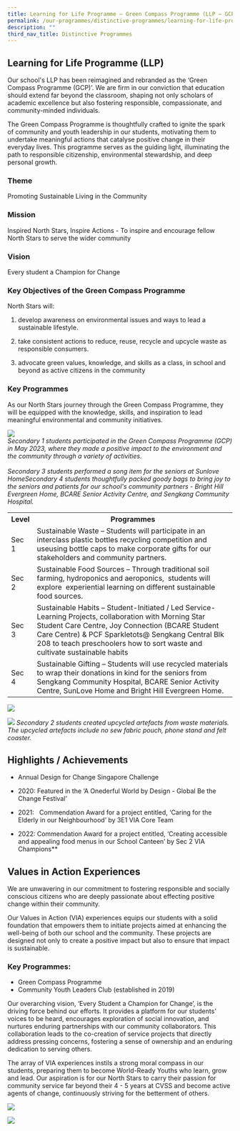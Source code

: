 ```yaml
---
title: Learning for Life Programme – Green Compass Programme (LLP – GCP)
permalink: /our-programmes/distinctive-programmes/learning-for-life-programme-llp/
description: ""
third_nav_title: Distinctive Programmes
---
```

## Learning for Life Programme (LLP)&nbsp;

Our school's LLP has been reimagined and rebranded as the ‘Green Compass Programme (GCP)’. We are firm in our conviction that education should extend far beyond the classroom, shaping not only scholars of academic excellence but also fostering responsible, compassionate, and community-minded individuals.&nbsp;

The Green Compass Programme is thoughtfully crafted to ignite the spark of community and youth leadership in our students, motivating them to undertake meaningful actions that catalyse positive change in their everyday lives. This programme serves as the guiding light, illuminating the path to responsible citizenship, environmental stewardship, and deep personal growth.

### Theme&nbsp;

Promoting Sustainable Living in the Community&nbsp;&nbsp;

### Mission

Inspired North Stars, Inspire Actions - To inspire and encourage fellow North Stars to serve the wider community&nbsp;

  
### Vision&nbsp;

Every student a Champion for Change&nbsp;

  

### Key Objectives of the Green Compass Programme

North Stars will:&nbsp;&nbsp;

1.  develop awareness on environmental issues and ways to lead a sustainable lifestyle.&nbsp;&nbsp;
    

2.  take consistent actions to reduce, reuse, recycle and upcycle waste as responsible consumers.&nbsp;&nbsp;&nbsp;
    

3.  advocate green values, knowledge, and skills as a class, in school and beyond as active citizens in the community&nbsp;
    

### Key Programmes



As our North Stars journey through the Green Compass Programme, they will be equipped with the knowledge, skills, and inspiration to lead meaningful environmental and community initiatives.

![](/images/LLP%20GCP/llp-gcp%201.png)<br><i>Secondary 1 students participated in the Green Compass Programme (GCP) in May 2023, where they made a positive impact to the environment and the community through a variety of activities.</i><br><br><i>Secondary 3 students performed a song item for the seniors at Sunlove Home</i><i>Secondary 4 students thoughtfully packed goody bags to bring joy to the seniors and patients for our school's community partners - Bright Hill Evergreen Home, BCARE Senior Activity Centre, and Sengkang Community Hospital.</i>

<table>
  <tbody><tr>
    <th>Level</th>
    <th>Programmes</th>

  </tr>
  <tr>
    <td>Sec 1</td>
    <td>Sustainable Waste – Students will participate in an interclass plastic bottles recycling competition and useusing bottle caps to make corporate gifts for our stakeholders and community partners. </td>

  </tr>
	  <tr>
    <td>Sec 2</td>
    <td>Sustainable Food Sources – Through traditional soil farming, hydroponics and aeroponics,&nbsp; students will explore&nbsp; experiential learning on different sustainable food sources. </td>

  </tr>
	  <tr>
    <td>Sec 3</td>
    <td>Sustainable Habits – Student-Initiated / Led Service-Learning Projects, collaboration with Morning Star Student Care Centre, Joy Connection (BCARE Student Care Centre) &amp; PCF Sparkletots@ Sengkang Central Blk 208 to teach preschoolers how to sort waste and cultivate sustainable habits    </td>

  </tr>
	  <tr>
    <td>Sec 4</td>
    <td> Sustainable Gifting – Students will use recycled materials to wrap their donations in kind for the seniors from Sengkang Community Hospital, BCARE Senior Activity Centre, SunLove Home and Bright Hill Evergreen Home.  </td>

  </tr>
</tbody></table>

![](/images/LLP%20GCP/llp-gcp%202.png)


![](/images/LLP%20GCP/llp-gcp%203.png)
*Secondary 2 students created upcycled artefacts from waste materials. The upcycled artefacts include no sew fabric pouch, phone stand and felt coaster.*



## Highlights / Achievements&nbsp;

*   Annual Design for Change Singapore Challenge&nbsp;
    

*   2020: Featured in the ‘A Onederful World by Design - Global Be the Change Festival’&nbsp;
    
*   2021: &nbsp; Commendation Award for a project entitled, ‘Caring for the Elderly in our Neighbourhood’ by 3E1 VIA Core Team&nbsp;
    
*   2022: Commendation Award for a project entitled, ‘Creating accessible and appealing food menus in our School Canteen’ by Sec 2 VIA Champions**



## Values in Action Experiences&nbsp;

We are unwavering in our commitment to fostering responsible and socially conscious citizens who are deeply passionate about effecting positive change within their community.&nbsp;

Our Values in Action (VIA) experiences equips our students with a solid foundation that empowers them to initiate projects aimed at enhancing the well-being of both our school and the community. These projects are designed not only to create a positive impact but also to ensure that impact is sustainable.

### Key Programmes: 
* Green Compass Programme  
* Community Youth Leaders Club (established in 2019) 
 
Our overarching vision, ‘Every Student a Champion for Change’, is the driving force behind our efforts. It provides a platform for our students' voices to be heard, encourages exploration of social innovation, and nurtures enduring partnerships with our community collaborators. This collaboration leads to the co-creation of service projects that directly address pressing concerns, fostering a sense of ownership and an enduring dedication to serving others. 


The array of VIA experiences instils a strong moral compass in our students, preparing them to become World-Ready Youths who learn, grow and lead. Our aspiration is for our North Stars to carry their passion for community service far beyond their 4 - 5 years at CVSS and become active agents of change, continuously striving for the betterment of others.

![](/images/LLP%20GCP/llp-gcp%204.png)

![](/images/LLP%20GCP/llp-gcp%205.png)